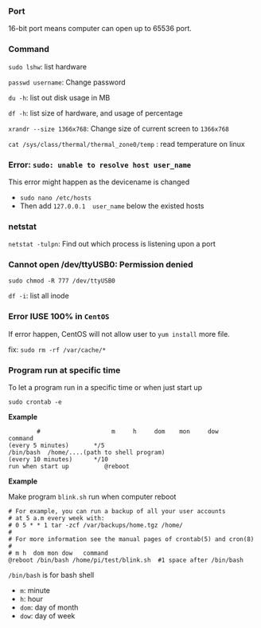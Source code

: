 ### Port

16-bit port means computer can open up to 65536 port.

### Command

``sudo lshw``: list hardware

``passwd username``: Change password

``du -h``: list out disk usage in MB

``df -h``: list size of hardware, and usage of percentage

``xrandr --size 1366x768``: Change size of current screen to ``1366x768``

``cat /sys/class/thermal/thermal_zone0/temp`` : read temperature on linux

### Error: ``sudo: unable to resolve host user_name``

This error might happen as the devicename is changed

* ``sudo nano /etc/hosts``
* Then add ``127.0.0.1	user_name`` below the existed hosts

### netstat

``netstat -tulpn``: Find out which process is listening upon a port

### Cannot open /dev/ttyUSB0: Permission denied

```shell
sudo chmod -R 777 /dev/ttyUSB0
```

``df -i``: list all inode

### Error IUSE 100% in ``CentOS``

If error happen, CentOS will not allow user to ``yum install`` more file.

fix: ``sudo rm -rf /var/cache/*``

### Program run at specific time

To let a program run in a specific time or when just start up

``sudo crontab -e``

**Example**

```shell
		#                    m     h     dom    mon     dow     command
(every 5 minutes)       */5					                      /bin/bash  /home/....(path to shell program)									
(every 10 minutes)      */10
run when start up	       @reboot
```

**Example**

Make program ``blink.sh`` run when computer reboot

```
# For example, you can run a backup of all your user accounts
# at 5 a.m every week with:
# 0 5 * * 1 tar -zcf /var/backups/home.tgz /home/
#
# For more information see the manual pages of crontab(5) and cron(8)
#
# m h  dom mon dow   command
@reboot /bin/bash /home/pi/test/blink.sh  #1 space after /bin/bash
```

``/bin/bash`` is for bash shell

* ``m``: minute
* ``h``: hour
* ``dom``: day of month
* ``dow``: day of week

